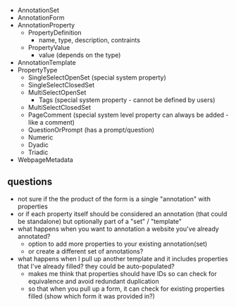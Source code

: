 - AnnotationSet
- AnnotationForm
- AnnotationProperty
  - PropertyDefinition
    - name, type, description, contraints
  - PropertyValue
    - value (depends on the type)
- AnnotationTemplate
- PropertyType
  - SingleSelectOpenSet (special system property)
  - SingleSelectClosedSet
  - MultiSelectOpenSet
    - Tags (special system property - cannot be defined by users)
  - MultiSelectClosedSet
  - PageComment (special system level property can always be added - like a comment)
  - QuestionOrPrompt (has a prompt/question)
  - Numeric
  - Dyadic
  - Triadic
- WebpageMetadata

## questions

- not sure if the the product of the form is a single "annotation" with properties
- or if each property itself should be considered an annotation (that could be standalone) but optionally part of a "set" / "template"
- what happens when you want to annotation a website you've already annotated?
  - option to add more properties to your existing annotation(set)
  - or create a different set of annotations?
- what happens when I pull up another template and it includes properties that I've already filled? they could be auto-populated?
  - makes me think that properties should have IDs so can check for equivalence and avoid redundant duplication
  - so that when you pull up a form, it can check for existing properties filled (show which form it was provided in?)
